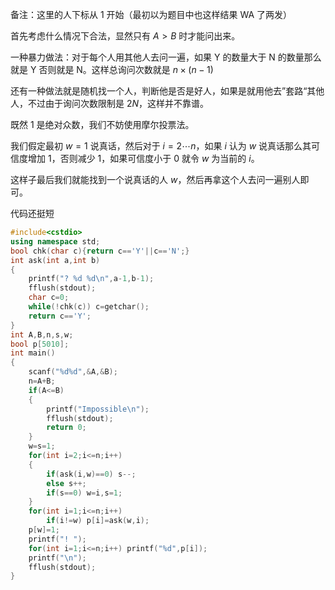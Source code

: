 备注：这里的人下标从 $1$ 开始（最初以为题目中也这样结果 WA 了两发）

首先考虑什么情况下合法，显然只有 $A>B$ 时才能问出来。

一种暴力做法：对于每个人用其他人去问一遍，如果 Y 的数量大于 N 的数量那么就是 Y 否则就是 N。这样总询问次数就是 $n\times(n-1)$

还有一种做法就是随机找一个人，判断他是否是好人，如果是就用他去”套路“其他人，不过由于询问次数限制是 $2N$，这样并不靠谱。

既然 $1$ 是绝对众数，我们不妨使用摩尔投票法。

我们假定最初 $w=1$ 说真话，然后对于 $i=2\cdots n$，如果 $i$ 认为 $w$ 说真话那么其可信度增加 $1$，否则减少 $1$，如果可信度小于 $0$ 就令 $w$ 为当前的 $i$。

这样子最后我们就能找到一个说真话的人 $w$，然后再拿这个人去问一遍别人即可。

代码还挺短
```cpp
#include<cstdio>
using namespace std;
bool chk(char c){return c=='Y'||c=='N';}
int ask(int a,int b)
{
	printf("? %d %d\n",a-1,b-1);
	fflush(stdout);
	char c=0;
	while(!chk(c)) c=getchar();
	return c=='Y';
}
int A,B,n,s,w;
bool p[5010];
int main()
{
	scanf("%d%d",&A,&B);
	n=A+B;
	if(A<=B)
	{
		printf("Impossible\n");
		fflush(stdout);
		return 0;
	}
	w=s=1;
	for(int i=2;i<=n;i++)
	{
		if(ask(i,w)==0) s--;
		else s++;
		if(s==0) w=i,s=1;
	}
	for(int i=1;i<=n;i++)
		if(i!=w) p[i]=ask(w,i);
	p[w]=1;
	printf("! ");
	for(int i=1;i<=n;i++) printf("%d",p[i]);
	printf("\n");
	fflush(stdout);
}
```